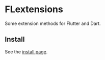 # FLextensions

Some extension methods for Flutter and Dart.

## Install
See the [install page](https://pub.dev/packages/flextensions/install).
